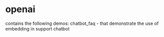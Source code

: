 # openai

contains the following demos:
chatbot_faq - that demonstrate the use of embedding in support chatbot 